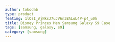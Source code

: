 ```yaml
---
author: tokodab
type: product
featimg: 1lOsI_AjNksJ7uJV6n3BALoL4P-p4_u0h
title: Disney Princes Men Samsung Galaxy S9 Case
tags: [samsung, galaxy, s9]
category: [samsung]
---
```

